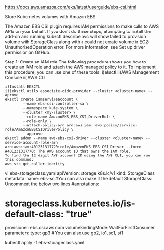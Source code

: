 https://docs.aws.amazon.com/eks/latest/userguide/ebs-csi.html

Store Kubernetes volumes with Amazon EBS

The Amazon EBS CSI plugin requires IAM permissions to make calls to AWS APIs on your behalf. If you don’t do these steps, attempting to install the add-on and running kubectl describe pvc will show failed to provision volume with StorageClass along with a could not create volume in EC2: UnauthorizedOperation error. For more information, see Set up driver permission on GitHub.

Step 1: Create an IAM role
The following procedure shows you how to create an IAM role and attach the AWS managed policy to it. To implement this procedure, you can use one of these tools:
i)eksctl
ii)AWS Management Console
iii)AWS CLI
```
i)Install EKSCTL
ii)eksctl utils associate-oidc-provider --cluster <cluster-name> --aprove
eksctl create iamserviceaccount \
        --name ebs-csi-controller-sa \
        --namespace kube-system \
        --cluster <my-cluster> \
        --role-name AmazonEKS_EBS_CSI_DriverRole \
        --role-only \
        --attach-policy-arn arn:aws:iam::aws:policy/service-role/AmazonEBSCSIDriverPolicy \
        --approve
eksctl addon --name aws-ebs-csi-driver --cluster <cluster-name> --service-account-role-arn arn:aws:iam:401231317770:role/AmazonEKS_EBS_CSI_Driver --force
#401231317770: The AWS account ID that owns the IAM role.
To find the 12 digit AWS account ID using the AWS CLI, you can run this command:
aws sts get-caller-identity
```
vi ebs-storageclass.yaml
apiVersion: storage.k8s.io/v1
kind: StorageClass
metadata:
  name: ebs-sc
  #You can also make it the default StorageClass: Uncomment the below two lines
  #annotations:
  #  storageclass.kubernetes.io/is-default-class: "true"
provisioner: ebs.csi.aws.com
volumeBindingMode: WaitForFirstConsumer
parameters:
  type: gp3   # You can also use gp2, io1, sc1, st1

kubectl apply -f ebs-storageclass.yaml
```

